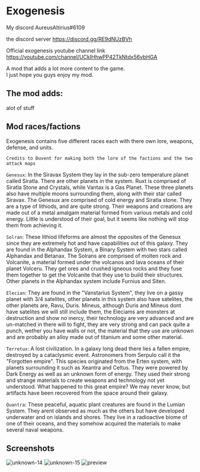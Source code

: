 # Exogenesis

My discord AureusAltirius#6109

the discord server https://discord.gg/RE9dNUzBVh

Official exogenesis youtube channel link https://youtube.com/channel/UCkIHhwPP42TkNtdx56vbHGA

A mod that adds a lot more content to the game.
<br>I just hope you guys enjoy my mod.

## The mod adds:

alot of stuff

## Mod races/factions

Exogenesis contains five different races each with there own lore, weapons, defense, and units.

`Credits to Đuvent for making both the lore of the factions and the two attack maps`

`Genesux`: In the Siravax System they lay in the sub-zero temperature planet called Siratla. There are other planets in the
system. Ruxt is comprised of Siratla Stone and Crystals, while Vantax is a Gas Planet. These three planets also have multiple moons surrounding them, along with their star called Siravax. The Genesux are comprised of cold energy and Siratla stone. They are a type of lithiods, and are quite strong. Their weapons and creations are made
out of a metal amalgam material formed from various metals and cold energy. Little is understood of their goal, but it seems like
nothing will stop them from achieving it.

`Solran`: These lithiod lifeforms are almost the opposites of the Genesux since they are extremely hot and have
capabilities out of this galaxy. They are found in the Alphandax System, a Binary System with two stars called Alphandax and Betanax.
The Solrans are comprised of molten rock and Volcanite, a material formed under the volcanos and lava oceans of their
planet Volceru. They get ores and crushed igneous rocks and they fuse them together to get the Volcanite that they
use to build their structures. Other planets in the Alphandax system include Furnius and Siten.

`Elecian`: They are found in the "Vanstarius System", they live on a gassy planet with 3/4 satelites, other planets in
this system also have satelites, the other planets are, Ravu, Duris. Mineus, although Duris and Mineus dont have
satelites we will still include them, the Eleciams are monsters at destruction and show no mercy, their technology are
very advanced and are un-matched in there will to fight, they are very strong and can pack quite a punch, wether you
have walls or not, the material that they use are unknown and are probably an alloy made out of titanium and some other
material.

`Terretux`: A lost civilization. In a galaxy long dead there lies a fallen empire, destroyed by a cataclysmic event.
Astronomers from Serpulo call it the "Forgotten empire". This species originated from the Erten system, with planets
surrounding it such as Xeantra and Celtus. They were powered by Dark Energy as well as an unknown form of energy. They used
their strong and strange materials to create weapons and technology not yet understood. What happened to this great
empire? We may never know, but artifacts have been recovered from the space around their galaxy.

`Quantra`: These peaceful, aquatic plant creatures are found in the Lumian System. They arent observed as much as the
others but have developed underwater and on islands and shores. They live in a radioactive biome of one of their oceans, and they
somehow acquired the materials to make several naval weapons.

## Screenshots

![unknown-14](https://user-images.githubusercontent.com/68311340/118233805-7227c080-b460-11eb-99cd-5ab35cecb273.png)
![unknown-15](https://user-images.githubusercontent.com/68311340/118233809-7358ed80-b460-11eb-8077-b3304aab2e0d.png)
![preview](preview.png)
